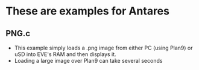# These are examples for Antares

## PNG.c
- This example simply loads a .png image from either PC (using Plan9) or uSD into EVE's RAM and then displays it.
- Loading a large image over Plan9 can take several seconds
